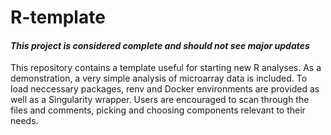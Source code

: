 # R-template
#### *This project is considered complete and should not see major updates*

This repository contains a template useful for starting new R analyses.
As a demonstration, a very simple analysis of microarray data is included.
To load neccessary packages, renv and Docker environments are provided as well as a Singularity wrapper.
Users are encouraged to scan through the files and comments, picking and choosing components relevant to their needs.

